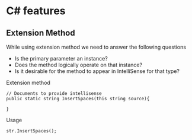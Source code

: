 # C# features

## Extension Method
While using extension method we need to answer the following questions
* Is the primary parameter an instance?
* Does the method logically operate on that instance?
* Is it desirable for the method to appear in IntelliSense for that type?

Extension method
```
// Documents to provide intellisense
public static string InsertSpaces(this string source){

}
```

Usage
```
str.InsertSpaces();
```



